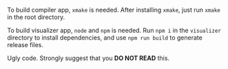 To build compiler app, `xmake` is needed. After installing `xmake`, just run `xmake` in the root directory.

To build visualizer app, `node` and `npm` is needed. Run `npm i` in the `visualizer` directory to install dependencies, and use `npm run build` to generate release files.

Ugly code. Strongly suggest that you **DO NOT READ** this.